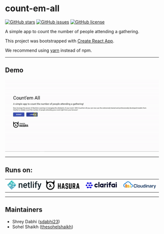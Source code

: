# count-em-all

[![GitHub stars](https://img.shields.io/github/stars/sdabhi23/count-em-all.svg)](https://github.com/sdabhi23/count-em-all/stargazers)
[![GitHub issues](https://img.shields.io/github/issues/sdabhi23/count-em-all.svg)](https://github.com/sdabhi23/count-em-all/issues) [![GitHub license](https://img.shields.io/github/license/sdabhi23/count-em-all.svg)](https://github.com/sdabhi23/count-em-all/blob/master/LICENSE)

A simple app to count the number of people attending a gathering.

This project was bootstrapped with [Create React App](https://github.com/facebook/create-react-app).

We recommend using [yarn](https://yarnpkg.com/en/) instead of npm.

---

## Demo

![Demo gif](assets/demo.gif)

---

## Runs on:

<table>
    <tr>
        <td><img src="assets/netlify.svg" alt="Netlify" width="200px"></td>
        <td><img src="assets/hasura.svg" alt="Hasura" width="200px"></td>
        <td><img src="assets/clarifai.svg" alt="Clarifai" width="200px"></td>
        <td><img src="assets/Cloudinary.svg" alt="Cloudinary" width="200px"></td>
    </tr>
</table>

---

## Maintainers

- Shrey Dabhi ([sdabhi23](https://github.com/sdabhi23))
- Sohel Shaikh ([thesohelshaikh](https://github.com/thesohelshaikh))
